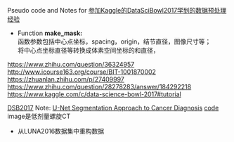 Pseudo code and Notes for [参加Kaggle的DataSciBowl2017学到的数据预处理经验][1]

- Function **make_mask:**<br>
  函数参数包括中心点坐标，spacing，origin，结节直径，图像尺寸等；<br>
  将中心点坐标直径等转换成体素空间坐标的和直径，<br>

https://www.zhihu.com/question/36324957
http://www.icourse163.org/course/BIT-1001870002
https://zhuanlan.zhihu.com/p/27409997
https://www.zhihu.com/question/28278283/answer/184292218
https://www.kaggle.com/c/data-science-bowl-2017#tutorial

[DSB2017][2] Note:
[U-Net Segmentation Approach to Cancer Diagnosis][2] [code][3] <br>
image是低剂量螺旋CT<br>
- 从LUNA2016数据集中重构数据


[1]:https://tianchi.aliyun.com/competition/new_articleDetail.html?raceId=231601&postsId=342
[2]:https://www.kaggle.com/c/data-science-bowl-2017#tutorial
[3]:https://github.com/booz-allen-hamilton/DSB3Tutorial